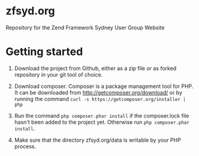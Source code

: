 zfsyd.org
=========

Repository for the Zend Framework Sydney User Group Website


Getting started
===============

1. Download the project from Github, either as a zip file or as forked repository in your git tool of choice.

2. Download composer. Composer is a package management tool for PHP. It can be downloaded from http://getcomposer.org/download/ or by running the command `curl -s https://getcomposer.org/installer | php`


3. Run the command `php composer.phar install` if the composer.lock file hasn't been added to the project yet. Otherwise run `php composer.phar install`.

4. Make sure that the directory zfsyd.org/data is writable by your PHP process.